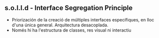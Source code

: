 ## s.o.l.I.d - Interface Segregation Principle

- Priorización de la creació de múltiples interfaces específiques, en lloc d'una única general. Arquitectura desacoplada.
- Només hi ha l'estructura de classes, res visual ni interactiu
